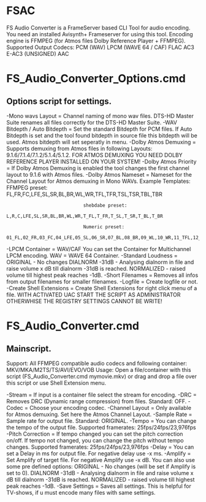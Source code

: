 # FSAC

FS Audio Converter is a FrameServer based CLI Tool for audio encoding. You need an installed Avisynth+ Frameserver for using this tool.
Encoding engine is FFMPEG (for Atmos files Dolby Reference Player + FFMPEG). 
Supported Output Codecs: PCM (WAV)
                         LPCM (WAVE 64 / CAF)
                         FLAC
                         AC3
                         E-AC3 (UNSIGNED)
                         AAC


# FS_Audio_Converter_Options.cmd

Options script for settings.
------------------------------

-Mono wavs Layout             = Channel naming of mono wav files. DTS-HD Master Suite renames all files correctly for the DTS-HD Master Suite.
-WAV Bitdepth / Auto Bitdepth = Set the standard Bitdepth for PCM files. If Auto Bitdepth is set and the tool found bitdepth
                                in source file this bitdepth will be used. Atmos bitdepth will set seperatly in menu.
-Dolby Atmos Demuxing         = Supports demuxing from Atmos files in following Layouts: 9.1.6/7.1.4/7.1.2/5.1.4/5.1.2.
                                FOR ATMOS DEMUXING YOU NEED DOLBY REFERENCE PLAYER INSTALLED ON YOUR SYSTEM!
-Dolby Atmos Priority         = If Dolby Atmos Demuxing is enabled the tool changes the first channel layout to 9.1.6 with Atmos files.
-Dolby Atmos Nameset          = Nameset for the Channel Layout for Atmos demuxing in Mono WAVs. Example Templates:
                                FFMPEG preset:
                                FL,FR,FC,LFE,SL,SR,BL,BR,WL,WR,TFL,TFR,TSL,TSR,TBL,TBR

                                shebdabe preset:
                                L,R,C,LFE,SL,SR,BL,BR,WL,WR,T_FL,T_FR,T_SL,T_SR,T_BL,T_BR

                                Numeric preset:
                                01_FL,02_FR,03_FC,04_LFE,05_SL,06_SR,07_BL,08_BR,09_WL,10_WR,11_TFL,12_TFR,13_TSL,14_TSR,15_TBL,16_TBR
-LPCM Container               = WAV/CAF You can set the Container for Multichannel LPCM encoding. WAV = WAVE 64 Container.
-Standard Loudness            = ORIGINAL - No changes
                                DIALNORM -31dB - Analysing dialnorm in file and raise volume x dB till dialnorm -31dB is reached.
                                NORMALIZED - raised volume till highest peak reaches -1dB.
-Short Filenames              = Removes all infos from output filenames for smaller filenames.
-Logfile                      = Create logfile or not.
-Create Shell Extensions      = Create Shell Extensions for right click menu of a file.
                                WITH ACTIVATED UAC START THE SCRIPT AS ADMINISTRATOR OTHERWHISE THE REGISTRY SETTINGS CANNOT BE WRITE!


# FS_Audio_Converter.cmd

Mainscript.
----------------------

Support:                        All FFMPEG compatible audio codecs and following container: MKV/MKA/M2TS/TS/AVI/EVO/VOB
Usage:                          Open a file/container with this script (FS_Audio_Converter.cmd mymovie.mkv) or drag and drop a file over
                                this script or use Shell Extension menu.

-Stream                       = If input is a container file select the stream for encoding.
-DRC                          = Removes DRC (Dynamic range compression) from files. Standard: OFF.
-Codec                        = Choose your encoding codec.
-Channel Layout               = Only available for Atmos demuxing. Set here the Atmos Channel Layout.
-Sample Rate                  = Sample rate for output file. Standard: ORIGINAL.
-Tempo                        = You can change the tempo of the output file. Supported framerates: 25fps/24fps/23,976fps
-Pitch Correction             = If tempo changed you can set the pitch correction on/off. If tempo not changed, you can
                                change the pitch without tempo changes. Supported framerates: 25fps/24fps/23,976fps
-Delay                        = You can set a Delay in ms for output file. For negative delay use -x ms.
-Amplify                      = Set Amplify of target file. For negative Amplify use -x dB. You can also use some pre defined options:
                                ORIGINAL - No changes (will be set if Amplify is set to 0).
                                DIALNORM -31dB - Analysing dialnorm in file and raise volume x dB till dialnorm -31dB is reached.
                                NORMALIZED - raised volume till highest peak reaches -1dB.
-Save Settings                = Saves all settings. This is helpful for TV-shows, if u must encode many files with same settings.
